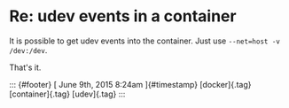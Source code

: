 Re: udev events in a container
==============================

It is possible to get udev events into the container. Just use
`--net=host -v /dev:/dev`.

That's it.

::: {#footer}
[ June 9th, 2015 8:24am ]{#timestamp} [docker]{.tag} [container]{.tag}
[udev]{.tag}
:::
